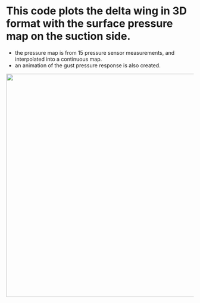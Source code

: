 # This code plots the delta wing in 3D format with the surface pressure map on the suction side.
- the pressure map is from 15 pressure sensor measurements, and interpolated into a continuous map.
- an animation of the gust pressure response is also created.
<img src="https://github.com/general-chen/Machine_Learnin_Project_Data_Driven/blob/ac8817527a4532953416d82158519dc781ef7277/Gust_load_estimation_sparse_pressure_deltawing_MLP/plot_3D_deltawing_with_surface_pressure_map/figure/case_13_p.gif" width="600">
